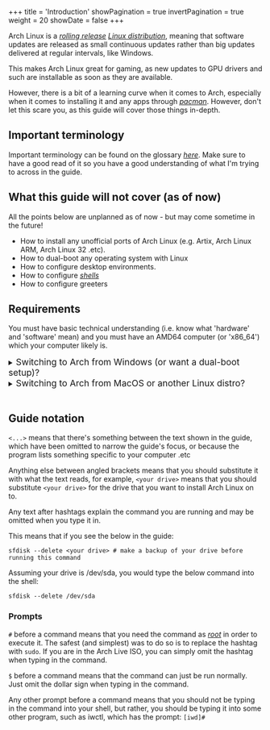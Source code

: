 +++
title = 'Introduction'
showPagination = true
invertPagination = true
weight = 20
showDate = false
+++

Arch Linux is a [_rolling release_](/arch-install-guide/glossary/package-manager) [_Linux distribution_](/arch-install-guide/glossary/distro), meaning that software updates are released as small continuous updates rather than big updates delivered at regular intervals, like Windows. 

This makes Arch Linux great for gaming, as new updates to GPU drivers and such are installable as soon as they are available. 

However, there is a bit of a learning curve when it comes to Arch, especially when it comes to installing it and any apps through [_pacman_](/arch-install-guide/glossary/package-manager). However, don't let this scare you, as this guide will cover those things in-depth.

## Important terminology

Important terminology can be found on the glossary [_here_](../glossary/). Make sure to have a good read of it so you have a good understanding of what I'm trying to across in the guide.

## What this guide will not cover (as of now)

All the points below are unplanned as of now - but may come sometime in the future!

* How to install any unofficial ports of Arch Linux (e.g. Artix, Arch Linux ARM, Arch Linux 32 .etc).
* How to dual-boot any operating system with Linux
* How to configure desktop environments.
* How to configure [_shells_](/arch-install-guide/glossary/shell)
* How to configure greeters

## Requirements

You must have basic technical understanding (i.e. know what 'hardware' and 'software' mean) and you must have an AMD64 computer (or 'x86_64') which your computer likely is.

<details>
    <summary><span style="font-size:1.25em;">Switching to Arch from Windows (or want a dual-boot setup)?</span></summary>

Hit the Windows Key and R on your keyboard at the same time, a dialog like the below should appear on the bottom left of your screen:
![](/images/arch-install-guide/run_dialog.png)

In it, type `cmd.exe`, and hit enter.
A window like the below should appear:
![](/images/arch-install-guide/cmd.png)

In that, enter the below command:
```
echo %PROCESSOR_ARCHITECTURE% 
```
If it returns `AMD64`, you're all good to go.

</details>

<details>
    <summary><span style="font-size:1.25em;">Switching to Arch from MacOS or another Linux distro?</span></summary>

On MacOS, open the "Terminal" application from Finder.\
On any Linux distribution, open your terminal application. This could be kitty, alacritty, konsole, yakuake .etc.\
In the shell, enter the below command:
```
uname -m 
```
If it returns `x86_64`, you're all good to go.

</details>
 
</br>

## Guide notation

`<...>` means that there's something between the text shown in the guide, which have been omitted to narrow the guide's focus, or because the program lists something specific to your computer .etc

Anything else between angled brackets means that you should substitute it with what the text reads, for example, `<your drive>` means that you should substitute `<your drive>` for the drive that you want to install Arch Linux on to.

Any text after hashtags explain the command you are running and may be omitted when you type it in.

This means that if you see the below in the guide:
```
sfdisk --delete <your drive> # make a backup of your drive before running this command 
```

Assuming your drive is /dev/sda, you would type the below command into the shell:
```
sfdisk --delete /dev/sda 
```

### Prompts

`#` before a command means that you need the command as [_root_](/arch-install-guide/glossary/root-user) in order to execute it. The safest (and simplest) was to do so is to replace the hashtag with `sudo`. If you are in the Arch Live ISO, you can simply omit the hashtag when typing in the command.

`$` before a command means that the command can just be run normally. Just omit the dollar sign when typing in the command.

Any other prompt before a command means that you should not be typing in the command into your shell, but rather, you should be typing it into some other program, such as iwctl, which has the prompt: `[iwd]#`